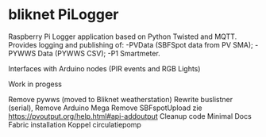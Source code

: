 # bliknet PiLogger
Raspberry Pi Logger application based on Python Twisted and MQTT.
Provides logging and publishing of:
-PVData (SBFSpot data from PV SMA);
-PYWWS Data (PYWWS CSV);
-P1 Smartmeter.

Interfaces with Arduino nodes (PIR events and RGB Lights)

Work in progess

Remove pywws (moved to Bliknet weatherstation)
Rewrite buslistner (serial), Remove Arduino Mega
Remove SBFspotUpload zie https://pvoutput.org/help.html#api-addoutput
Cleanup code
Minimal Docs
Fabric installation
Koppel circulatiepomp
